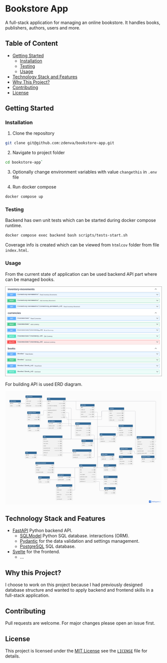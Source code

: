 # Bookstore App

A full-stack application for managing an online bookstore. It handles books, publishers, authors, users and more.

## Table of Content

- [Getting Started](#getting-started)
    - [Installation](#installation)
    - [Testing](#testing)
    - [Usage](#usage)
- [Technology Stack and Features](#technology-stack-and-features)
- [Why This Project?](#why-this-project)
- [Contributing](#contributing)
- [License](#license)

## Getting Started

### Installation

1. Clone the repository

```bash
git clone git@github.com:zdenva/bookstore-app.git
```

2. Navigate to project folder

```bash
cd bookstore-app`
```

3. Optionally change environment variables with value `changethis` in `.env` file

4. Run docker compose

```bash
docker compose up
```

### Testing

Backend has own unit tests which can be started during docker compose runtime.

```bash
docker compose exec backend bash scripts/tests-start.sh
```

Coverage info is created which can be viewed from `htmlcov` folder from file `index.html`.

### Usage

From the current state of application can be used backend API part where can be managed books.

![Backend API](assets/backend_api.png)

For building API is used ERD diagram.

![ERD Diagram](backend/docs/erd.png)

## Technology Stack and Features

- [FastAPI](https://fastapi.tiangolo.com) Python backend API.
    - [SQLModel](https://sqlmodel.tiangolo.com) Python SQL database. interactions (ORM).
    - [Pydantic](https://docs.pydantic.dev) for the data validation and settings management.
    - [PostgreSQL](https://www.postgresql.org) SQL database.
- [Svelte](https://svelte.dev) for the frontend.
    - ...

## Why this Project?

I choose to work on this project because I had previously designed database structure and wanted to apply backend and frontend skills in a full-stack application.

## Contributing

Pull requests are welcome. For major changes please open an issue first.

## License

This project is licensed under the [MIT License](<(https://opensource.org/licenses/MIT)>) see the [`LICENSE`](LICENSE) file for details.
